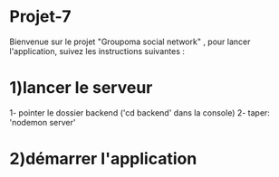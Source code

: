 # Projet-7

Bienvenue sur le projet "Groupoma social network" , pour lancer l'application, suivez les instructions suivantes :

# 1)lancer le serveur 
1- pointer le dossier backend ('cd backend' dans la console)
2- taper: 'nodemon server' 

# 2)démarrer l'application 

